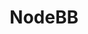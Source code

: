 ---
draft: false
title: NodeBB
content:
  id: nodebb
  name: NodeBB
  website: https://nodebb.org/
  short_description: NodeBB is next-generation forum software - powerful, mobile-ready and easy to use.
---